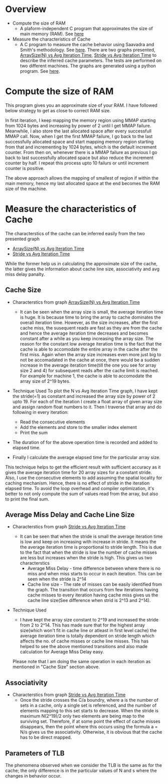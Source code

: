 
# Overview
  - Compute the size of RAM
    - A plaform-independent C program that approximates the size of main memory (RAM). See [here](calc_ram_size.c)
  - Measure the characteristics of Cache
    -  A C program to measure the cache behavior using Saavadra and Smith's methodology. See [here](cache_charac.c). There are two graphs presented, [ArraySize(N) vs Avg Iteration Time](NvsAvgIterTime_Machine1.png), [Stride vs Avg Iteration Time](SvsAvgIterTime_Machine1.png) to describe the inferred cache parameters. The tests are performed on two different machines. The graphs are generated using a python program. See [here](plot.py).
 
# Compute the size of RAM
This program gives you an approximate size of your RAM. I have followed below strategy to get as close to correct RAM size.

In first iteration, I keep mapping the memory region using MMAP starting from 1024 bytes and increasing by power of 2 until I get MMAP failure. Meanwhile, I also store the last allocated space after every successfull MMAP call. Now, when I get the first MMAP failure, I go back to the last successfully allocated space and start mapping memory region starting from that and incrementing by 1024 bytes, which is the default increment counter. From then on, whenever there is a MMAP failure as previous I go back to last successfully allocated space but also reduce the increment counter by half. I repeat this process upto 10 failurs or until increment counter is positive.

The above approach allows the mapping of smallest of region if within the main memory, hence my last allocated space at the end becomes the RAM size of the machine.

# Measure the characteristics of Cache
The characterstics of the cache can be inferred easily from the two presented graph
- [ArraySize(N) vs Avg Iteration Time](NvsAvgIterTime_Machine1.png)
- [Stride vs Avg Iteration Time](SvsAvgIterTime_Machine1.png)

While the former help us in calculating the approximate size of the cache, the latter gives the information about cache line size, associativity and avg miss delay panalty.

## Cache Size
- Characterstics from graph [ArraySize(N) vs Avg Iteration Time](NvsAvgIterTime_Machine1.png)
  - It can be seen when the array size is small, the average iteration time is huge. It is because time to bring the array to cache dominates the overall iteration time. However, as the size increases, after the first cache miss, the susequent reads are fast as they are from the cache and hence the average iteration time decreases and becomes constant after a while as you keep increasing the array size. The reason for the constant low average iteration time is the fact that the cache is able to accomodate the entire array in the cache after the first miss. Again when the array size increases even more just big to not be accomadated in the cache at once, there would be a sudden increase in the average iteration time(till the one you see for array size 2 and 4) for subsequent reads after the cache limit is reached. For example for machine 1, the cache is able to accomodate the array size of 2^19 bytes.
 - Technique Used
  To plot the N vs Avg Iteration Time graph, I have kept the stride(=1) as constant and increased the array size by power of 2 upto 19. For each of the iteration I create a float array of given array size and assign random float numbers to it. Then I traverse that array and do following in every iteration:
    - Read the consecutive elements
    - Add the elements and store to the smaller index element
    - Print the sum
 
 - The duration of for the above operation time is recorded and added to elapsed time.
 - Finally I calculate the average elapsed time for the particular array size.
 
This technique helps to get the efficient result with sufficient accuracy as it gives the average iteration time for 20 array sizes for a constant stride. Also, I use the consecutive elements to add assuming the spatial locality for caching mechanism. Hence, there is no effect of stride in the iteration elapsed time. To avoid the loop overhead and compiler optimization, it's better to not only compute the sum of values read from the array, but also to print the final sum.

## Average Miss Delay and Cache Line Size
- Characterstics from graph [Stride vs Avg Iteration Time](SvsAvgIterTime_Machine1.png)
  - It can be seen that when the stride is small the average iteration time is low and keep on increasing with increase in stride. It means the the average iteration time is proportional to stride length. This is due to the fact that when the stride is low the number of cache misses are less but increases when the stride is high. This gives us two characterstics
    - Average Miss Delay - time difference between where there is no miss and when miss starts to occur in each iteration. This can be seen when the stride is 2^14
    - Cache line size - The rate of misses can be easily identified from the graph. The transition that occurs from few iterations having cache misses to every iteration having cache miss gives us the cache line size(See difference when strid is 2^13 and 2^14).
    
- Technique Used
  - I have kept the array size constant to 2^19 and increased the stride from 2 to 2^14. This has made sure that for the highest array size(which won't fit in cache line or atleast in first level cache) the average iteration time is totally dependent on stride length which affects the no. of cache misses or cache line misses. This has helped to see the above mentioned transitions and also made calculation for Average Miss Delay easy.
  
  Please note that I am doing the same operation in each iteration as mentioned in "Cache Size" section above.
  
## Associativity
- Characterstics from graph [Stride vs Avg Iteration Time](SvsAvgIterTime_Machine1.png)
  - Once the stride crosses the C/a boundry, where a is the number of sets in a cache, only a single set is referenced, and the number of elements mapping to this set starts to decrease. When the stride is maximum N(2^19)/2 only two elements are being map to the surviving set. Therefore, if at some point the effect of cache misses disappears, then the point where this occurs using the formula a = N/s gives us the associativity. Otherwise, it is obvious that the cache has to be
direct mapped. 

## Parameters of TLB
The phenomena observed when we consider the TLB is the same as for the cache; the only difference is in the particular values of N and s where the changes in behavior occur.
  
